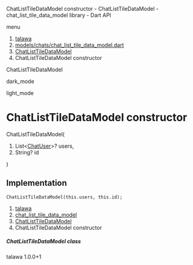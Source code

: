 




ChatListTileDataModel constructor - ChatListTileDataModel - chat\_list\_tile\_data\_model library - Dart API







menu

1. [talawa](../../index.html)
2. [models/chats/chat\_list\_tile\_data\_model.dart](../../models_chats_chat_list_tile_data_model/models_chats_chat_list_tile_data_model-library.html)
3. [ChatListTileDataModel](../../models_chats_chat_list_tile_data_model/ChatListTileDataModel-class.html)
4. ChatListTileDataModel constructor

ChatListTileDataModel


dark\_mode

light\_mode




# ChatListTileDataModel constructor


ChatListTileDataModel(

1. List<[ChatUser](../../models_chats_chat_user/ChatUser-class.html)>? users,
2. String? id

)

## Implementation

```
ChatListTileDataModel(this.users, this.id);
```

 


1. [talawa](../../index.html)
2. [chat\_list\_tile\_data\_model](../../models_chats_chat_list_tile_data_model/models_chats_chat_list_tile_data_model-library.html)
3. [ChatListTileDataModel](../../models_chats_chat_list_tile_data_model/ChatListTileDataModel-class.html)
4. ChatListTileDataModel constructor

##### ChatListTileDataModel class





talawa
1.0.0+1






